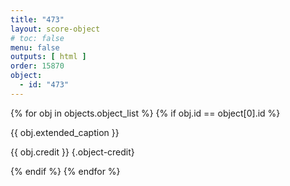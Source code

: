 ```yaml
---
title: "473"
layout: score-object
# toc: false
menu: false
outputs: [ html ]
order: 15870
object:
  - id: "473"
---
```


{% for obj in objects.object_list %}
{% if obj.id == object[0].id %}

{{ obj.extended_caption }}

{{ obj.credit }} {.object-credit}

{% endif %}
{% endfor %}
